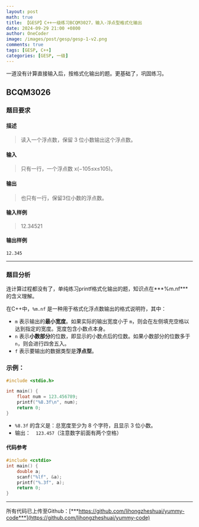 ```yaml
---
layout: post
math: true
title: 【GESP】C++一级练习BCQM3027，输入-浮点型格式化输出
date: 2024-09-29 21:00 +0800
author: OneCoder
image: /images/post/gesp/gesp-1-v2.png
comments: true
tags: [GESP, C++]
categories: [GESP, 一级]
---
```

一道没有计算直接输入后，按格式化输出的题。更基础了，巩固练习。

<!--more-->

## BCQM3026

### 题目要求

#### 描述

>读入一个浮点数，保留 3 位小数输出这个浮点数。

#### 输入

>只有一行，一个浮点数 x(−105≤x≤105)。

#### 输出

>也只有一行，保留3位小数的浮点数。

#### 输入样例

>12.34521

#### 输出样例

```console
12.345
```

---

### 题目分析

连计算过程都没有了，单纯练习printf格式化输出的题，知识点在***%m.nf***的含义理解。

在C++中，`%m.nf` 是一种用于格式化浮点数输出的格式说明符，其中：

- `m` 表示输出的**最小宽度**。如果实际的输出宽度小于 `m`，则会在左侧填充空格以达到指定的宽度。宽度包含小数点本身。
- `n` 表示**小数部分**的位数，即显示的小数点后的位数。如果小数部分的位数多于 `n`，则会进行四舍五入。
- `f` 表示要输出的数据类型是**浮点型**。

### 示例：
```c++
#include <stdio.h>

int main() {
    float num = 123.456789;
    printf("%8.3f\n", num);
    return 0;
}
```

- `%8.3f` 的含义是：总宽度至少为 8 个字符，且显示 3 位小数。
- 输出：`  123.457`（注意数字前面有两个空格）


#### 代码参考

```cpp
#include <cstdio>
int main() {
    double a;
    scanf("%lf", &a);
    printf("%.3f", a);
    return 0;
}
```

---

所有代码已上传至Github：[***https://github.com/lihongzheshuai/yummy-code***](https://github.com/lihongzheshuai/yummy-code)
